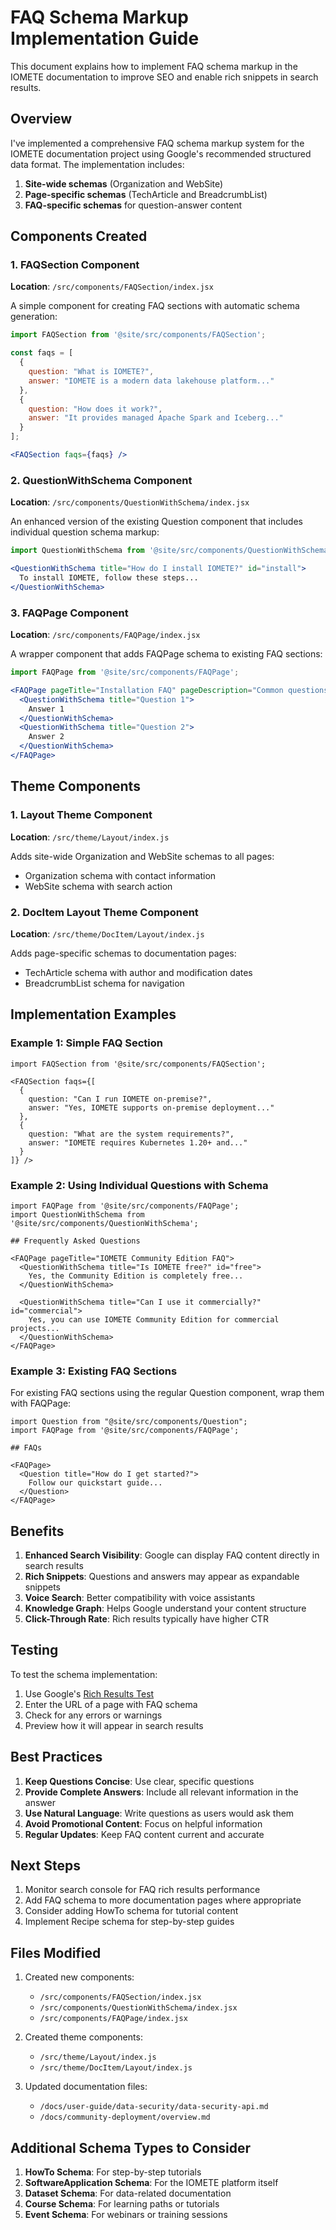# FAQ Schema Markup Implementation Guide

This document explains how to implement FAQ schema markup in the IOMETE documentation to improve SEO and enable rich snippets in search results.

## Overview

I've implemented a comprehensive FAQ schema markup system for the IOMETE documentation project using Google's recommended structured data format. The implementation includes:

1. **Site-wide schemas** (Organization and WebSite)
2. **Page-specific schemas** (TechArticle and BreadcrumbList)
3. **FAQ-specific schemas** for question-answer content

## Components Created

### 1. FAQSection Component
**Location**: `/src/components/FAQSection/index.jsx`

A simple component for creating FAQ sections with automatic schema generation:

```jsx
import FAQSection from '@site/src/components/FAQSection';

const faqs = [
  {
    question: "What is IOMETE?",
    answer: "IOMETE is a modern data lakehouse platform..."
  },
  {
    question: "How does it work?",
    answer: "It provides managed Apache Spark and Iceberg..."
  }
];

<FAQSection faqs={faqs} />
```

### 2. QuestionWithSchema Component
**Location**: `/src/components/QuestionWithSchema/index.jsx`

An enhanced version of the existing Question component that includes individual question schema markup:

```jsx
import QuestionWithSchema from '@site/src/components/QuestionWithSchema';

<QuestionWithSchema title="How do I install IOMETE?" id="install">
  To install IOMETE, follow these steps...
</QuestionWithSchema>
```

### 3. FAQPage Component
**Location**: `/src/components/FAQPage/index.jsx`

A wrapper component that adds FAQPage schema to existing FAQ sections:

```jsx
import FAQPage from '@site/src/components/FAQPage';

<FAQPage pageTitle="Installation FAQ" pageDescription="Common questions about installing IOMETE">
  <QuestionWithSchema title="Question 1">
    Answer 1
  </QuestionWithSchema>
  <QuestionWithSchema title="Question 2">
    Answer 2
  </QuestionWithSchema>
</FAQPage>
```

## Theme Components

### 1. Layout Theme Component
**Location**: `/src/theme/Layout/index.js`

Adds site-wide Organization and WebSite schemas to all pages:
- Organization schema with contact information
- WebSite schema with search action

### 2. DocItem Layout Theme Component
**Location**: `/src/theme/DocItem/Layout/index.js`

Adds page-specific schemas to documentation pages:
- TechArticle schema with author and modification dates
- BreadcrumbList schema for navigation

## Implementation Examples

### Example 1: Simple FAQ Section
```mdx
import FAQSection from '@site/src/components/FAQSection';

<FAQSection faqs={[
  {
    question: "Can I run IOMETE on-premise?",
    answer: "Yes, IOMETE supports on-premise deployment..."
  },
  {
    question: "What are the system requirements?",
    answer: "IOMETE requires Kubernetes 1.20+ and..."
  }
]} />
```

### Example 2: Using Individual Questions with Schema
```mdx
import FAQPage from '@site/src/components/FAQPage';
import QuestionWithSchema from '@site/src/components/QuestionWithSchema';

## Frequently Asked Questions

<FAQPage pageTitle="IOMETE Community Edition FAQ">
  <QuestionWithSchema title="Is IOMETE free?" id="free">
    Yes, the Community Edition is completely free...
  </QuestionWithSchema>

  <QuestionWithSchema title="Can I use it commercially?" id="commercial">
    Yes, you can use IOMETE Community Edition for commercial projects...
  </QuestionWithSchema>
</FAQPage>
```

### Example 3: Existing FAQ Sections
For existing FAQ sections using the regular Question component, wrap them with FAQPage:

```mdx
import Question from "@site/src/components/Question";
import FAQPage from '@site/src/components/FAQPage';

## FAQs

<FAQPage>
  <Question title="How do I get started?">
    Follow our quickstart guide...
  </Question>
</FAQPage>
```

## Benefits

1. **Enhanced Search Visibility**: Google can display FAQ content directly in search results
2. **Rich Snippets**: Questions and answers may appear as expandable snippets
3. **Voice Search**: Better compatibility with voice assistants
4. **Knowledge Graph**: Helps Google understand your content structure
5. **Click-Through Rate**: Rich results typically have higher CTR

## Testing

To test the schema implementation:

1. Use Google's [Rich Results Test](https://search.google.com/test/rich-results)
2. Enter the URL of a page with FAQ schema
3. Check for any errors or warnings
4. Preview how it will appear in search results

## Best Practices

1. **Keep Questions Concise**: Use clear, specific questions
2. **Provide Complete Answers**: Include all relevant information in the answer
3. **Use Natural Language**: Write questions as users would ask them
4. **Avoid Promotional Content**: Focus on helpful information
5. **Regular Updates**: Keep FAQ content current and accurate

## Next Steps

1. Monitor search console for FAQ rich results performance
2. Add FAQ schema to more documentation pages where appropriate
3. Consider adding HowTo schema for tutorial content
4. Implement Recipe schema for step-by-step guides

## Files Modified

1. Created new components:
   - `/src/components/FAQSection/index.jsx`
   - `/src/components/QuestionWithSchema/index.jsx`
   - `/src/components/FAQPage/index.jsx`

2. Created theme components:
   - `/src/theme/Layout/index.js`
   - `/src/theme/DocItem/Layout/index.js`

3. Updated documentation files:
   - `/docs/user-guide/data-security/data-security-api.md`
   - `/docs/community-deployment/overview.md`

## Additional Schema Types to Consider

1. **HowTo Schema**: For step-by-step tutorials
2. **SoftwareApplication Schema**: For the IOMETE platform itself
3. **Dataset Schema**: For data-related documentation
4. **Course Schema**: For learning paths or tutorials
5. **Event Schema**: For webinars or training sessions